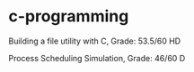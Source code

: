 # c-programming

Building a file utility with C, Grade: 53.5/60 HD

Process Scheduling Simulation, Grade: 46/60 D
